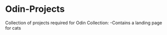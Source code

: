 # Odin-Projects

Collection of projects required for Odin
Collection:
-Contains a landing page for cats
